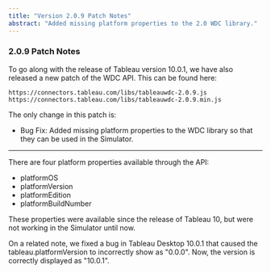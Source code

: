 ```yaml
---
title: "Version 2.0.9 Patch Notes"
abstract: "Added missing platform properties to the 2.0 WDC library."
---
```


### 2.0.9 Patch Notes
To go along with the release of Tableau version 10.0.1, we have also released a new patch of the WDC API. This can be found here:

```
https://connectors.tableau.com/libs/tableauwdc-2.0.9.js
https://connectors.tableau.com/libs/tableauwdc-2.0.9.min.js
```

The only change in this patch is:

* Bug Fix: Added missing platform properties to the WDC library so that they can be used in the Simulator.

****

There are four platform properties available through the API:

* platformOS
* platformVersion
* platformEdition
* platformBuildNumber

These properties were available since the release of Tableau 10, but were not working in the Simulator until now.

On a related note, we fixed a bug in Tableau Desktop 10.0.1 that caused the tableau.platformVersion to incorrectly show as "0.0.0".
Now, the version is correctly displayed as "10.0.1".

